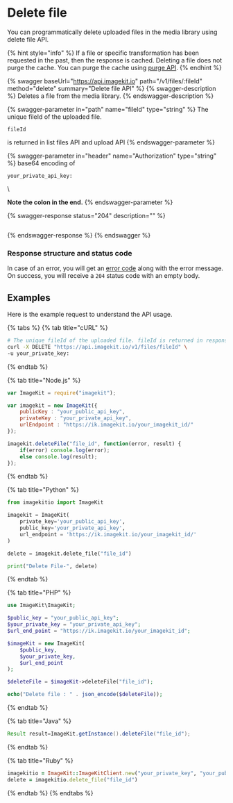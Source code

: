 # Delete file

You can programmatically delete uploaded files in the media library using delete file API.

{% hint style="info" %}
If a file or specific transformation has been requested in the past, then the response is cached. Deleting a file does not purge the cache. You can purge the cache using [purge API](purge-cache.md).
{% endhint %}

{% swagger baseUrl="https://api.imagekit.io" path="/v1/files/:fileId" method="delete" summary="Delete file API" %}
{% swagger-description %}
Deletes a file from the media library.
{% endswagger-description %}

{% swagger-parameter in="path" name="fileId" type="string" %}
The unique fileId of the uploaded file. 

`fileId`

 is returned in list files API and upload API 
{% endswagger-parameter %}

{% swagger-parameter in="header" name="Authorization" type="string" %}
base64 encoding of 

`your_private_api_key:`

\




**Note the colon in the end.**
{% endswagger-parameter %}

{% swagger-response status="204" description="" %}
```
```
{% endswagger-response %}
{% endswagger %}

### Response structure and status code

In case of an error, you will get an [error code](../api-introduction/#error-codes) along with the error message. On success, you will receive a `204` status code with an empty body.

## Examples

Here is the example request to understand the API usage.

{% tabs %}
{% tab title="cURL" %}
```bash
# The unique fileId of the uploaded file. fileId is returned in response of list files API and upload API.
curl -X DELETE "https://api.imagekit.io/v1/files/fileId" \
-u your_private_key:
```
{% endtab %}

{% tab title="Node.js" %}
```javascript
var ImageKit = require("imagekit");

var imagekit = new ImageKit({
    publicKey : "your_public_api_key",
    privateKey : "your_private_api_key",
    urlEndpoint : "https://ik.imagekit.io/your_imagekit_id/"
});

imagekit.deleteFile("file_id", function(error, result) {
    if(error) console.log(error);
    else console.log(result);
});
```
{% endtab %}

{% tab title="Python" %}
```python
from imagekitio import ImageKit

imagekit = ImageKit(
    private_key='your_public_api_key',
    public_key='your_private_api_key',
    url_endpoint = 'https://ik.imagekit.io/your_imagekit_id/'
)

delete = imagekit.delete_file("file_id")

print("Delete File-", delete)
```
{% endtab %}

{% tab title="PHP" %}
```php
use ImageKit\ImageKit;

$public_key = "your_public_api_key";
$your_private_key = "your_private_api_key";
$url_end_point = "https://ik.imagekit.io/your_imagekit_id";

$imageKit = new ImageKit(
    $public_key,
    $your_private_key,
    $url_end_point
);

$deleteFile = $imageKit->deleteFile("file_id");

echo("Delete file : " . json_encode($deleteFile));
```
{% endtab %}

{% tab title="Java" %}
```java
Result result=ImageKit.getInstance().deleteFile("file_id");
```
{% endtab %}

{% tab title="Ruby" %}
```ruby
imagekitio = ImageKit::ImageKitClient.new("your_private_key", "your_public_key", "your_url_endpoint")
delete = imagekitio.delete_file("file_id")
```
{% endtab %}
{% endtabs %}
